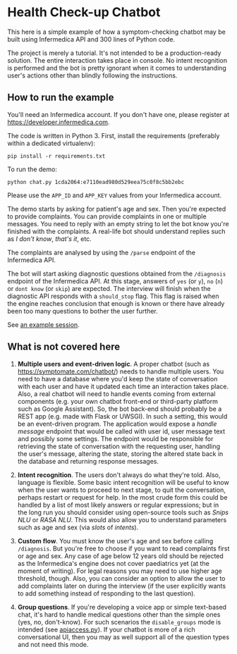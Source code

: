 # Health Check-up Chatbot

This here is a simple example of how a symptom-checking chatbot may be built using Infermedica API and 300 lines
of Python code.

The project is merely a tutorial. It's not intended to be a production-ready solution.
The entire interaction takes place in console. No intent recognition is performed and the bot is pretty ignorant
when it comes to understanding user's actions other than blindly following the instructions.

## How to run the example

You'll need an Infermedica account. If you don't have one, please register at https://developer.infermedica.com.

The code is written in Python 3. First, install the requirements (preferably within a dedicated virtualenv):

```
pip install -r requirements.txt
```

To run the demo:

```
python chat.py 1cda2064:e7110ead980d529eea75c0f8c5bb2ebc
```

Please use the `APP_ID` and `APP_KEY` values from your Infermedica account.

The demo starts by asking for patient's age and sex. Then you're expected to provide complaints.
You can provide complaints in one or multiple messages. You need to reply with an empty string to let the bot know
you're finished with the complaints. A real-life bot should understand replies such as _I don't know_, _that's it_, etc.

The complaints are analysed by using the `/parse` endpoint of the Infermedica API.

The bot will start asking diagnostic questions obtained from the `/diagnosis` endpoint of the Infermedica API.
At this stage, answers of `yes` (or `y`), `no` (`n`) or `dont know` (or `skip`) are expected.
The interview will finish when the diagnostic API responds with a `should_stop` flag.
This flag is raised when the engine reaches conclusion that enough is known or there have already been too many
questions to bother the user further.

See [an example session](example_session.txt).

## What is not covered here

 1. **Multiple users and event-driven logic**.
 A proper chatbot (such as https://symptomate.com/chatbot/) needs to handle multiple users.
 You need to have a database where you'd keep the state of conversation with each user and have it updated
 each time an interaction takes place. Also, a real chatbot will need to handle events coming from external components
 (e.g. your own chatbot front-end or third-party platform such as Google Assistant).
 So, the bot back-end should probably be a REST app (e.g. made with Flask or UWSGI).
 In such a setting, this would be an event-driven program. The application would expose a _handle message_ endpoint
 that would be called with user id, user message text and possibly some settings.
 The endpoint would be responsible for retrieving the state of conversation with the requesting user,
 handling the user's message, altering the state, storing the altered state back in the database and returning response
 messages.

 2. **Intent recognition**. The users don't always do what they're told. Also, language is flexible.
 Some basic intent recognition will be useful to know when the user wants to proceed to next stage, to quit the
 conversation, perhaps restart or request for help.
 In the most crude form this could be handled by a list of most likely answers or regular expressions;
 but in the long run you should consider using open-source tools such as _Snips NLU_ or _RASA NLU_.
 This would also allow you to understand parameters such as age and sex (via _slots_ of _intents_).

 3. **Custom flow**. You must know the user's age and sex before calling `/diagnosis`.
 But you're free to choose if you want to read complaints first or age and sex.
 Any case of age below 12 years old should be rejected as the Infermedica's engine does not cover paediatrics yet
 (at the moment of writing).
 For legal reasons you may need to use higher age threshold, though.
 Also, you can consider an option to allow the user to add complaints later on during the interview (if the user
 explicitly wants to add something instead of responding to the last question).
 
 4. **Group questions**. If you're developing a voice app or simple text-based chat, it's hard to handle medical
 questions other than the simple ones (yes, no, don't-know). For such scenarios the `disable_groups` mode is intended
 (see [apiaccess.py](apiaccess.py)). If your chatbot is more of a rich conversational UI, then you may as well support
 all of the question types and not need this mode.
